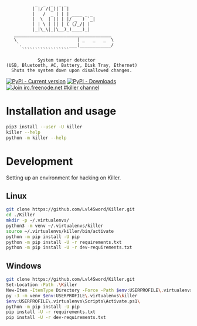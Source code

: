 ```
           _  _  _  _ _
          | |/ /(_)| | |
          |   /  _ | | | ____ _ _
          |  \  | || | |/ _  ) `_|
          | | \ | || | ( (/_/| |
          |_|\_\|_|\__)_)____)_|
   _____________________________________
   \                       | _   _   _  \
    `.                  ___|____________/
      ``````````````````

            System tamper detector
(USB, Bluetooth, AC, Battery, Disk Tray, Ethernet)
  Shuts the system down upon disallowed changes.
```


[![PyPI - Current version](https://img.shields.io/pypi/v/killer.svg)](https://pypi.org/project/killer/)
[![PyPI - Downloads](https://img.shields.io/pypi/dm/killer.svg)](https://pypistats.org/packages/killer)
[![Join irc.freenode.net #killer channel](https://img.shields.io/badge/irc-killer-green.svg)](https://webchat.freenode.net)


# Installation and usage
```bash
pip3 install --user -U killer
killer --help
python -m killer --help
```


# Development
Setting up an environment for hacking on Killer.

## Linux
```bash
git clone https://github.com/Lvl4Sword/Killer.git
cd ./Killer
mkdir -p ~/.virtualenvs/
python3 -m venv ~/.virtualenvs/killer
source ~/.virtualenvs/killer/bin/activate
python -m pip install -U pip
python -m pip install -U -r requirements.txt
python -m pip install -U -r dev-requirements.txt
```

## Windows
```bash
git clone https://github.com/Lvl4Sword/Killer.git
Set-Location -Path .\Killer
New-Item -ItemType Directory -Force -Path $env:USERPROFILE\.virtualenvs\
py -3 -m venv $env:USERPROFILE\.virtualenvs\killer
$env:USERPROFILE\.virtualenvs\Scripts\Activate.ps1\
python -m pip install -U pip
pip install -U -r requirements.txt
pip install -U -r dev-requirements.txt
```
